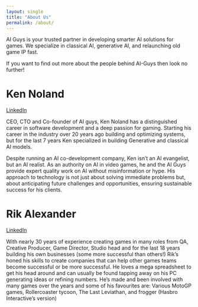 ```yaml
---
layout: single
title: "About Us"
permalink: /about/
---
```

AI Guys is your trusted partner in developing smarter AI solutions for games. We specialize in classical AI, generative AI, and relaunching old game IP fast. 

If you want to find out more about the people behind AI-Guys then look no further!

# Ken Noland
[LinkedIn](https://www.linkedin.com/in/knoland/)

CEO, CTO and Co-founder of AI guys, Ken Noland has a distinguished career in software development and a deep passion for gaming. Starting his career in the industry over 20 years ago building and optimizing systems, but for the last 7 years Ken specialized in building Generative and classical AI models. 

Despite running an AI co-development company, Ken isn’t an AI evangelist, but an AI realist. As an authority on AI in video games, he and the AI Guys provide expert quality work on AI without misinformation or hype. His approach to technology is not just about solving immediate problems but, about anticipating future challenges and opportunities, ensuring sustainable success for his clients.

# Rik Alexander
[LinkedIn](https://www.linkedin.com/in/rikalexander/)

With nearly 30 years of experience creating games in many roles from QA, Creative Producer, Game Director, Studio head and for the last 18 years building his own businesses (some more successful than others!) Rik’s honed his skills to create companies that can help other games teams become successful or be more successful. He loves a mega spreadsheet to get his head around and can usually be found tapping away on his PC generating ideas or refining numbers. He’s made and been involved with many games over the years and some of his favourites are: Various MotoGP games, Rollercoaster tycoon, The Last Leviathan, and frogger (Hasbro Interactive’s version)
